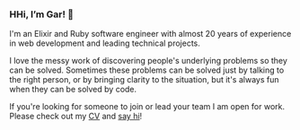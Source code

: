 ### HHi, I’m Gar! 👋

I'm an Elixir and Ruby software engineer with almost 20 years of experience in web development and leading technical projects.

I love the messy work of discovering people's underlying problems so they can be solved. Sometimes these problems can be solved just by talking to the right person, or by bringing clarity to the situation, but it's always fun when they can be solved by code.

If you're looking for someone to join or lead your team I am open for work. Please check out my [CV](https://drive.google.com/file/d/1YdigXYcgVPcHPq7Xg_U2FyKD4PJN_6hI/view?usp=sharing) and [say hi](mailto:garmorley@gmail.com)!
